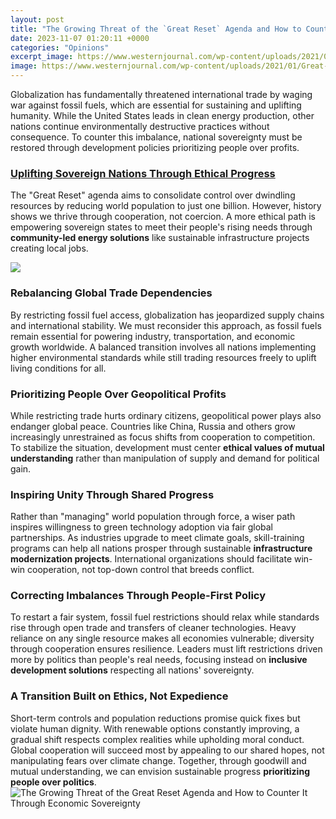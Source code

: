 ```yaml
---
layout: post
title: "The Growing Threat of the `Great Reset` Agenda and How to Counter It Through Economic Sovereignty"
date: 2023-11-07 01:20:11 +0000
categories: "Opinions"
excerpt_image: https://www.westernjournal.com/wp-content/uploads/2021/01/Great-Reset.jpg
image: https://www.westernjournal.com/wp-content/uploads/2021/01/Great-Reset.jpg
---
```


Globalization has fundamentally threatened international trade by waging war against fossil fuels, which are essential for sustaining and uplifting humanity. While the United States leads in clean energy production, other nations continue environmentally destructive practices without consequence. To counter this imbalance, national sovereignty must be restored through development policies prioritizing people over profits. 
### [Uplifting Sovereign Nations Through Ethical Progress](https://travelokie.github.io/about/)
The "Great Reset" agenda aims to consolidate control over dwindling resources by reducing world population to just one billion. However, history shows we thrive through cooperation, not coercion. A more ethical path is empowering sovereign states to meet their people's rising needs through **community-led energy solutions** like sustainable infrastructure projects creating local jobs. 

![](https://assets.weforum.org/editor/ivYQ1mOJzBn857pOBPuVWQqrD4qoL5KI_i8fjXIIxY0.png)
### **Rebalancing Global Trade Dependencies**  
By restricting fossil fuel access, globalization has jeopardized supply chains and international stability. We must reconsider this approach, as fossil fuels remain essential for powering industry, transportation, and economic growth worldwide. A balanced transition involves all nations implementing higher environmental standards while still trading resources freely to uplift living conditions for all.
### **Prioritizing People Over Geopolitical Profits**
While restricting trade hurts ordinary citizens, geopolitical power plays also endanger global peace. Countries like China, Russia and others grow increasingly unrestrained as focus shifts from cooperation to competition. To stabilize the situation, development must center **ethical values of mutual understanding** rather than manipulation of supply and demand for political gain. 
### **Inspiring Unity Through Shared Progress**  
Rather than "managing" world population through force, a wiser path inspires willingness to green technology adoption via fair global partnerships. As industries upgrade to meet climate goals, skill-training programs can help all nations prosper through sustainable **infrastructure modernization projects**. International organizations should facilitate win-win cooperation, not top-down control that breeds conflict.
### **Correcting Imbalances Through People-First Policy**
To restart a fair system, fossil fuel restrictions should relax while standards rise through open trade and transfers of cleaner technologies. Heavy reliance on any single resource makes all economies vulnerable; diversity through cooperation ensures resilience. Leaders must lift restrictions driven more by politics than people's real needs, focusing instead on **inclusive development solutions** respecting all nations' sovereignty.
### **A Transition Built on Ethics, Not Expedience**   
Short-term controls and population reductions promise quick fixes but violate human dignity. With renewable options constantly improving, a gradual shift respects complex realities while upholding moral conduct. Global cooperation will succeed most by appealing to our shared hopes, not manipulating fears over climate change. Together, through goodwill and mutual understanding, we can envision sustainable progress **prioritizing people over politics**.
![The Growing Threat of the `Great Reset` Agenda and How to Counter It Through Economic Sovereignty](https://www.westernjournal.com/wp-content/uploads/2021/01/Great-Reset.jpg)